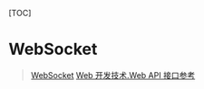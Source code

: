 [TOC]

# WebSocket



> [WebSocket](https://zhuanlan.zhihu.com/p/408291927)
> [Web 开发技术.Web API 接口参考](https://developer.mozilla.org/zh-CN/docs/Web/API/WebSocket/close_event)

